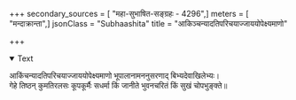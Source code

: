 +++
secondary_sources = [ "महा-सुभाषित-सङ्ग्रहः - 4296",]
meters = [ "मन्दाक्रान्ता",]
jsonClass = "Subhaashita"
title = "आकिञ्चन्यादतिपरिचयाज्जाययोपेक्ष्यमाणो"

+++

<details open><summary>Text</summary>

आकिंचन्यादतिपरिचयाज्जाययोपेक्ष्यमाणो भूपालानामननुसरणाद् बिभ्यदेवाखिलेभ्यः।  
गेहे तिष्ठन् कुमतिरलसः कूपकूर्मैः सधर्मा किं जानीते भुवनचरितं किं सुखं चोपभुङ्क्ते॥
</details>
